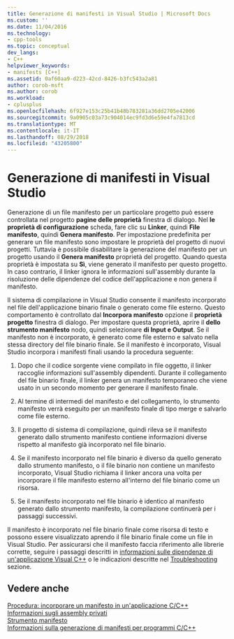 ```yaml
---
title: Generazione di manifesti in Visual Studio | Microsoft Docs
ms.custom: ''
ms.date: 11/04/2016
ms.technology:
- cpp-tools
ms.topic: conceptual
dev_langs:
- C++
helpviewer_keywords:
- manifests [C++]
ms.assetid: 0af60aa9-d223-42cd-8426-b3fc543a2a81
author: corob-msft
ms.author: corob
ms.workload:
- cplusplus
ms.openlocfilehash: 6f927e153c25b41b48b783281a36dd2705e42006
ms.sourcegitcommit: 9a0905c03a73c904014ec9fd3d6e59e4fa7813cd
ms.translationtype: MT
ms.contentlocale: it-IT
ms.lasthandoff: 08/29/2018
ms.locfileid: "43205800"
---
```

# <a name="manifest-generation-in-visual-studio"></a>Generazione di manifesti in Visual Studio
Generazione di un file manifesto per un particolare progetto può essere controllata nel progetto **pagine delle proprietà** finestra di dialogo. Nel **le proprietà di configurazione** scheda, fare clic su **Linker**, quindi **File manifesto**, quindi **Genera manifesto**. Per impostazione predefinita per generare un file manifesto sono impostare le proprietà del progetto di nuovi progetti. Tuttavia è possibile disabilitare la generazione del manifesto per un progetto usando il **Genera manifesto** proprietà del progetto. Quando questa proprietà è impostata su **Sì**, viene generato il manifesto per questo progetto. In caso contrario, il linker ignora le informazioni sull'assembly durante la risoluzione delle dipendenze del codice dell'applicazione e non genera il manifesto.  
  
 Il sistema di compilazione in Visual Studio consente il manifesto incorporato nel file dell'applicazione binario finale o generato come file esterno. Questo comportamento è controllato dal **Incorpora manifesto** opzione il **proprietà progetto** finestra di dialogo. Per impostare questa proprietà, aprire il **dello strumento manifesto** nodo, quindi selezionare **di Input e Output**. Se il manifesto non è incorporato, è generato come file esterno e salvato nella stessa directory del file binario finale. Se il manifesto è incorporato, Visual Studio incorpora i manifesti finali usando la procedura seguente:  
  
1.  Dopo che il codice sorgente viene compilato in file oggetto, il linker raccoglie informazioni sull'assembly dipendenti. Durante il collegamento del file binario finale, il linker genera un manifesto temporaneo che viene usato in un secondo momento per generare il manifesto finale.  
  
2.  Al termine di intermedi del manifesto e del collegamento, lo strumento manifesto verrà eseguito per un manifesto finale di tipo merge e salvarlo come file esterno.  
  
3.  Il progetto di sistema di compilazione, quindi rileva se il manifesto generato dallo strumento manifesto contiene informazioni diverse rispetto al manifesto già incorporato nel file binario.  
  
4.  Se il manifesto incorporato nel file binario è diverso da quello generato dallo strumento manifesto, o il file binario non contiene un manifesto incorporato, Visual Studio richiama il linker ancora una volta per incorporare il file manifesto esterno all'interno del file binario come un risorsa.  
  
5.  Se il manifesto incorporato nel file binario è identico al manifesto generato dallo strumento manifesto, la compilazione continuerà per i passaggi successivi.  
  
 Il manifesto è incorporato nel file binario finale come risorsa di testo e possono essere visualizzato aprendo il file binario finale come un file in Visual Studio. Per assicurarsi che il manifesto faccia riferimento alle librerie corrette, seguire i passaggi descritti in [informazioni sulle dipendenze di un'applicazione Visual C++](../ide/understanding-the-dependencies-of-a-visual-cpp-application.md) o le indicazioni descritte nel [Troubleshooting](../build/troubleshooting-c-cpp-isolated-applications-and-side-by-side-assemblies.md) sezione.  
  
## <a name="see-also"></a>Vedere anche  
 [Procedura: incorporare un manifesto in un'applicazione C/C++](../build/how-to-embed-a-manifest-inside-a-c-cpp-application.md)   
 [Informazioni sugli assembly privati](/windows/desktop/SbsCs/about-private-assemblies-)   
 [Strumento manifesto](/windows/desktop/SbsCs/mt-exe)   
 [Informazioni sulla generazione di manifesti per programmi C/C++](../build/understanding-manifest-generation-for-c-cpp-programs.md)